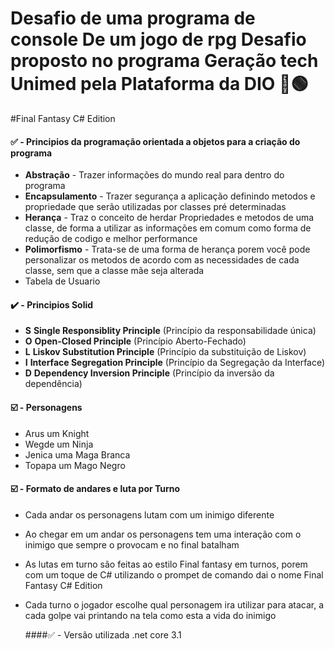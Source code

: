 # Desafio de uma programa de console De um jogo de rpg Desafio proposto no programa Geração tech Unimed pela Plataforma da DIO 📖🟢
#Final Fantasy C# Edition


 #### ✅ - Principios da programação orientada a objetos para a criação do programa
 * **Abstração** - Trazer informações do mundo real para dentro do programa
 * **Encapsulamento** - Trazer segurança a aplicação definindo metodos e propriedade que serão utilizadas por classes pré determinadas
 * **Herança** - Traz o conceito de herdar Propriedades e metodos de uma classe, de forma a utilizar as informações em comum como forma de redução de codigo e melhor performance
 * **Polimorfismo** - Trata-se de uma forma de herança porem você pode personalizar os metodos de acordo com as necessidades de cada classe, sem que a classe mãe seja alterada
 * Tabela de Usuario
 
 #### ✔️ - Principios Solid
 * **S**   **Single Responsiblity Principle** (Princípio da responsabilidade única)
 * **O**   **Open-Closed Principle** (Princípio Aberto-Fechado)
 * **L**   **Liskov Substitution Principle** (Princípio da substituição de Liskov)
 * **I**   **Interface Segregation Principle** (Princípio da Segregação da Interface)
 * **D**   **Dependency Inversion Principle** (Princípio da inversão da dependência)
  
 #### ☑️ - Personagens 
 * Arus um Knight
 * Wegde um Ninja
 * Jenica uma Maga Branca
 * Topapa um Mago Negro
 
  #### ☑️ - Formato de andares e luta por Turno
 * Cada andar os personagens lutam com um inimigo diferente
 * Ao chegar em um andar os personagens tem uma interação com o inimigo que sempre o provocam e no final batalham
 * As lutas em turno são feitas ao estilo Final fantasy em turnos, porem com um toque de C# utilizando o prompet de comando dai o nome Final Fantasy C# Edition
 * Cada turno o jogador escolhe qual personagem ira utilizar para atacar, a cada golpe vai printando na tela como esta a vida do inimigo
 
   ####✅ - Versão utilizada .net core 3.1
